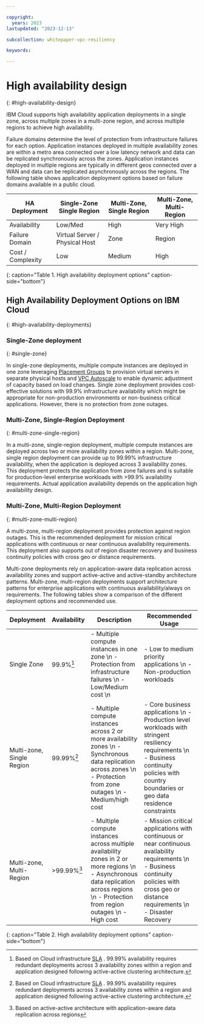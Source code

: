 ```yaml
---

copyright:
  years: 2023
lastupdated: "2023-12-13"

subcollection: whitepaper-vpc-resiliency

keywords:

---
```


# High availability design
{: #high-availability-design}

IBM Cloud supports high availability application deployments in a single zone, across multiple zones in a multi-zone region, and across multiple regions to achieve high availability.

Failure domains determine the level of protection from infrastructure failures for each option. Application instances deployed in multiple availability zones are within a metro area connected over a low latency network and data can be replicated synchronously across the zones. Application instances deployed in multiple regions are typically in different geos connected over a WAN and data can be replicated asynchronously across the regions. The following table shows application deployment options based on failure domains available in a public cloud.

| **HA Deployment** | **Single-Zone** **Single Region** | **Multi-Zone,**  **Single Region** | **Multi-Zone,**  **Multi-Region** |
|-------------------|-----------------------------------|------------------------------------|-----------------------------------|
| Availability      | Low/Med                           | High                               | Very High                         |
| Failure Domain    | Virtual Server / Physical Host    | Zone                               | Region                            |
| Cost / Complexity | Low                               | Medium                             | High                              |
{: caption="Table 1. High availability deployment options" caption-side="bottom"}

## High Availability Deployment Options on IBM Cloud
{: #high-availability-deployments}

### Single-Zone deployment
{: #single-zone}

In single-zone deployments, multiple compute instances are deployed in one zone leveraging [Placement Groups](https://cloud.ibm.com/docs/vpc?topic=vpc-about-placement-groups-for-vpc&interface=ui) to provision virtual servers in separate physical hosts and [VPC Autoscale](https://cloud.ibm.com/docs/vpc?topic=vpc-creating-auto-scale-instance-group&interface=ui) to enable dynamic adjustment of capacity based on load changes. Single zone deployment provides cost-effective solutions with 99.9% infrastructure availability which might be appropriate for non-production environments or non-business critical applications. However, there is no protection from zone outages.

### Multi-Zone, Single-Region Deployment
{: #multi-zone-single-region}

In a multi-zone, single-region deployment, multiple compute instances are deployed across two or more availability zones within a region. Multi-zone, single region deployment can provide up to 99.99% infrastructure availability, when the application is deployed across 3 availability zones. This deployment protects the application from zone failures and is suitable for production-level enterprise workloads with \>99.9% availability requirements. Actual application availability depends on the application high availability design.

### Multi-Zone, Multi-Region Deployment
{: #multi-zone-multi-region}

A multi-zone, multi-region deployment provides protection against region outages. This is the recommended deployment for mission critical applications with continuous or near continuous availability requirements. This deployment also supports out of region disaster recovery and business continuity policies with cross geo or distance requirements.

Multi-zone deployments rely on application-aware data replication across availability zones and support active-active and active-standby architecture patterns. Multi-zone, multi-region deployments support architecture patterns for enterprise applications with continuous availability/always on requirements. The following tables show a comparison of the different deployment options and recommended use.

| **Deployment**             | **Availability** | **Description**                                                                                                                                                                  | **Recommended Usage**                                                                                                                                                                      |
|------------------|------------------|------------------|------------------|
| Single Zone                | 99.9%[^footnote1]           | - Multiple compute instances in one zone \n - Protection from infrastructure failures \n - Low/Medium cost \n | - Low to medium priority applications \n - Non-production workloads |
| Multi-zone,  Single Region | 99.99%[^footnote2]          | - Multiple compute instances across 2 or more availability zones \n - Synchronous data replication across zones \n - Protection from zone outages \n - Medium/high cost | - Core business applications \n - Production level workloads with stringent resiliency requirements \n - Business continuity policies with country boundaries or geo data residence constraints |
| Multi-zone,  Multi-Region  | \>99.99%[^footnote3]        | - Multiple compute instances across multiple availability zones in 2 or more regions \n - Asynchronous data replication across regions \n - Protection from region outages \n - High cost | - Mission critical applications with continuous or near continuous availability requirements \n - Business continuity policies with cross geo or distance requirements \n - Disaster Recovery |
{: caption="Table 2. High availability deployment options" caption-side="bottom"}

[^footnote1]: Based on Cloud infrastructure [SLA](https://www.ibm.com/support/customer/csol/terms/?id=i126-9268&lc=en#detail-document) . 99.99% availability requires redundant deployments across 3 availability zones within a region and application designed following active-active clustering architecture.

[^footnote2]: Based on Cloud infrastructure [SLA](https://www.ibm.com/support/customer/csol/terms/?id=i126-9268&lc=en#detail-document) . 99.99% availability requires redundant deployments across 3 availability zones within a region and application designed following active-active clustering architecture.

[^footnote3]: Based on active-active architecture with application-aware data replication across regions
